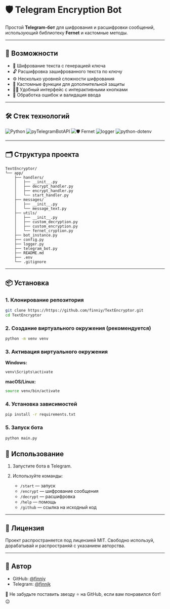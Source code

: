 # 🛡️ Telegram Encryption Bot

Простой **Telegram-бот** для шифрования и расшифровки сообщений, использующий библиотеку **Fernet** и кастомные методы.

---

## 🚀 Возможности

- 🔐 Шифрование текста с генерацией ключа
- 🔓 Расшифровка зашифрованного текста по ключу
- ⚙️ Несколько уровней сложности шифрования
- 🧩 Кастомные функции для дополнительной защиты
- 🧑‍💻 Удобный интерфейс с интерактивными кнопками
- 📎 Обработка ошибок и валидация ввода

---

## 🛠️ Стек технологий

![Python](https://img.shields.io/badge/-Python-05122A?style=flat&logo=python)
![pyTelegramBotAPI](https://img.shields.io/badge/pyTelegramBotAPI-05122A?style=flat&logo=telegram)
![🛡️ Fernet](https://img.shields.io/badge/🛡️-Fernet-05122A?style=flat)
![logger](https://img.shields.io/badge/%E2%9A%A0-logger-05122A?style=flat&logo=logging)
![python-dotenv](https://img.shields.io/badge/%F0%9F%8C%BF-python--dotenv-05122A?style=flat)

---

## 🗂️ Структура проекта

```
TextEncryptor/
└── app/
    ├── handlers/
    │   ├── __init__.py
    │   ├── decrypt_handler.py
    │   ├── encrypt_handler.py
    │   └── start_handler.py
    ├── messages/ 
    │   ├── __init__.py  
    │   └── message_text.py    
    ├── utils/               
    │   ├── __init__.py      
    │   ├── custom_decryption.py  
    │   ├── custom_encryption.py 
    │   └── fernet_cryption.py   
    ├── bot_instance.py      
    ├── config.py    
    ├── logger.py         
    ├── telegram_bot.py     
    ├── README.md
    ├── .env
    └── .gitignore

```

---

## 📦 Установка

### 1. Клонирование репозитория

```bash
git clone https://https://github.com/finniy/TextEncryptor.git
cd TextEncryptor
```

### 2. Создание виртуального окружения (рекомендуется)

```bash
python -m venv venv
```

### 3. Активация виртуального окружения

**Windows:**

```bash
venv\Scripts\activate
```

**macOS/Linux:**

```bash
source venv/bin/activate
```

### 4. Установка зависимостей

```bash
pip install -r requirements.txt
```

### 5. Запуск бота

```bash
python main.py
```

## 💬 Использование

1. Запустите бота в Telegram.
2. Используйте команды:

    - `/start` — запуск
    - `/encrypt` — шифрование сообщения
    - `/decrypt` — расшифровка
    - `/help` — помощь
    - `/github` — ссылка на исходный код

---

## 📄 Лицензия

Проект распространяется под лицензией MIT. Свободно используй, дорабатывай и распространяй с указанием авторства.

---

## 👤 Автор

- GitHub: [@finniy](https://github.com/finniy)
- Telegram: [@fjnnjk](https://t.me/fjnnjk)

💌 Не забудьте поставить звезду ⭐ на GitHub, если вам понравился бот! 😉